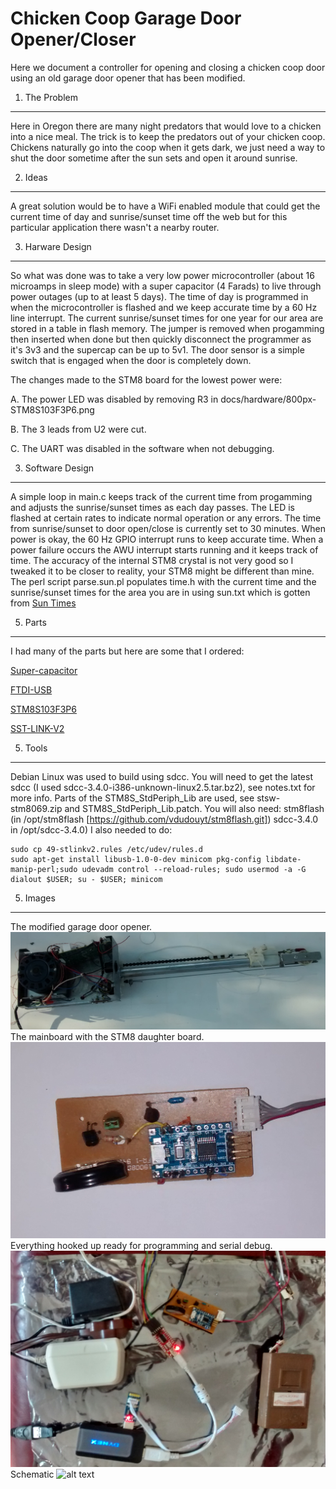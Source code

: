   Chicken Coop Garage Door Opener/Closer
==========================================

  Here we document a controller for opening and closing a chicken coop
door using an old garage door opener that has been modified.

1. The Problem
--------------

  Here in Oregon there are many night predators that would love to a
	chicken into a nice meal.  The trick is to keep the predators out of
	your chicken coop.  Chickens naturally go into the coop when it gets
	dark, we just need a way to shut the door sometime after the sun
	sets and open it around sunrise.

2. Ideas
--------------

  A great solution would be to have a WiFi enabled module that could
	get the current time of day and sunrise/sunset time off the web but
	for this particular application there wasn't a nearby router.

3. Harware Design
--------------
 
  So what was done was to take a very low power microcontroller (about
	16 microamps in sleep mode) with a super capacitor (4 Farads) to
	live through power outages (up to at least 5 days).  The time of day
	is programmed in when the microcontroller is flashed and we keep
	accurate time by a 60 Hz line interrupt.  The current sunrise/sunset
	times for one year for our area are stored in a table in flash
	memory.  The jumper is removed when progamming then inserted when
	done but then quickly disconnect the programmer as it's 3v3 and the
	supercap can be up to 5v1.  The door sensor is a simple switch that
	is engaged when the door is completely down.

  The changes made to the STM8 board for the lowest power were:

A.  The power LED was disabled by removing R3 in
docs/hardware/800px-STM8S103F3P6.png

B. The 3 leads from U2 were cut.

C. The UART was disabled in the software when not debugging.

3. Software Design
--------------

  A simple loop in main.c keeps track of the current time from
	progamming and adjusts the sunrise/sunset times as each day passes.
	The LED is flashed at certain rates to indicate normal operation or
	any errors.  The time from sunrise/sunset to door open/close is
	currently set to 30 minutes.  When power is okay, the 60 Hz GPIO
	interrupt runs to keep accurate time.  When a power failure occurs
	the AWU interrupt starts running and it keeps track of time.  The
	accuracy of the internal STM8 crystal is not very good so I tweaked
	it to be closer to reality, your STM8 might be different than mine.
	The perl script parse.sun.pl populates time.h with the current time
	and the sunrise/sunset times for the area you are in using sun.txt
	which is gotten from [Sun Times](http://aa.usno.navy.mil/data/docs/RS_OneYear.php)

5. Parts
--------------
  I had many of the parts but here are some that I ordered:

[Super-capacitor](http://www.aliexpress.com/item/Super-capacitor-farad-capacitor-type-double-layer-capacitor-5-5V-4F-V-type/1558646499.html)

[FTDI-USB](http://www.aliexpress.com/item/1pcs-FT232RL-FTDI-USB-3-3V-5-5V-to-TTL-Serial-Adapter-Module-for-Arduino-Mini/2019421866.html)

[STM8S103F3P6](http://www.aliexpress.com/item/ARM-STM8S103F3P6-STM8-Minimum-System-Development-Board-Module-For-Arduino/32307411825.html)

[SST-LINK-V2](http://www.aliexpress.com/item/mini-ST-LINK-V2-ST-LINK-STLINK-STM8-STM32-emulator-download-super-protection/1551631840.html)

5. Tools
--------------

  Debian Linux was used to build using sdcc.  You will need to get the
	latest sdcc (I used sdcc-3.4.0-i386-unknown-linux2.5.tar.bz2), see
	notes.txt for more info.  Parts of the STM8S_StdPeriph_Lib are used,
	see stsw-stm8069.zip and STM8S_StdPeriph_Lib.patch.  You will also
	need: stm8flash (in /opt/stm8flash
	[https://github.com/vdudouyt/stm8flash.git]) sdcc-3.4.0 in
	/opt/sdcc-3.4.0) I also needed to do:

```
sudo cp 49-stlinkv2.rules /etc/udev/rules.d
sudo apt-get install libusb-1.0-0-dev minicom pkg-config libdate-manip-perl;sudo udevadm control --reload-rules; sudo usermod -a -G dialout $USER; su - $USER; minicom
```

5. Images
--------------

The modified garage door opener.
![alt text](https://github.com/rickbronson/Chicken-Coop-Garage-Door-Control/blob/master/images/garagedooropener.png "garagedooropener")
The mainboard with the STM8 daughter board.
![alt text](https://github.com/rickbronson/Chicken-Coop-Garage-Door-Control/blob/master/images/mainboard.png "mainboard")
Everything hooked up ready for programming and serial debug.
![alt text](https://github.com/rickbronson/Chicken-Coop-Garage-Door-Control/blob/master/images/programming.png "programming")
Schematic
![alt text](https://github.com/rickbronson/Chicken-Coop-Garage-Door-Control/blob/master/images/schematic.png "programming")


